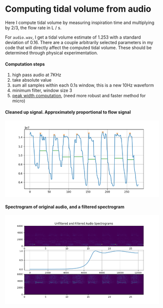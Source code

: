 # Computing tidal volume from audio

Here I compute tidal volume by measuring inspiration time and multiplying by 2/3, the flow rate in L / s.

For `audio.wav`, I get a tidal volume estimate of 1.253 with a standard deviation of 0.16.  There are a couple arbitrarily selected parameters in my code that will directly affect the computed tidal volume.  These should be determined through physical experimentation.

#### Computation steps

1. high pass audio at 7KHz
2. take absolute value
3. sum all samples within each 0.1s window, this is a new 10Hz waveform
4. minimum filter, window size 3
5. [peak width computation](https://docs.scipy.org/doc/scipy/reference/generated/scipy.signal.peak_widths.html), (need more robust and faster method for micro)

#### Cleaned up signal.  Approximately proportional to flow signal

![](waveform.png)

#### Spectrogram of original audio, and a filtered spectrogram

![](spectrogram.png)
